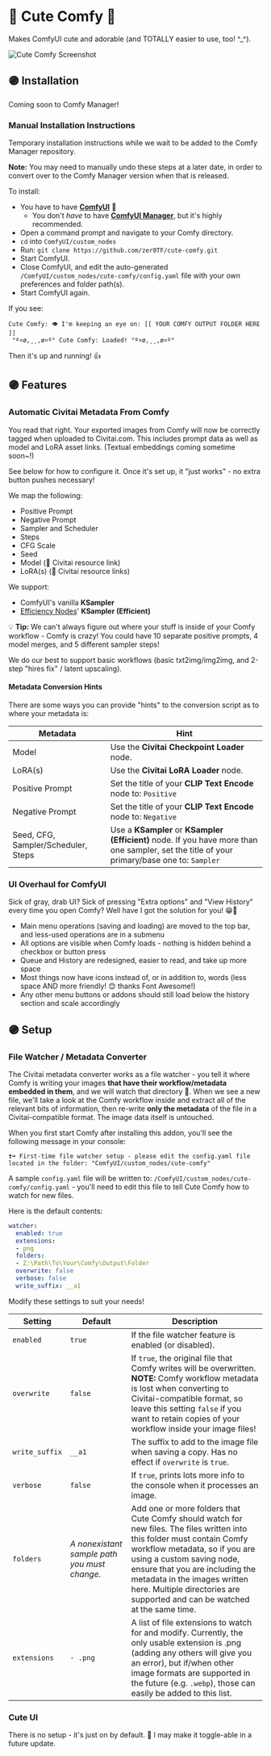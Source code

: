# 💜 Cute Comfy 💜

Makes ComfyUI cute and adorable (and TOTALLY easier to use, too! ^_^).

![Cute Comfy Screenshot](https://raw.githubusercontent.com/zer0TF/cute-comfy/master/assets/screenshot1.png)

## 🟣 Installation

Coming soon to Comfy Manager!

### Manual Installation Instructions

Temporary installation instructions while we wait to be added to the Comfy Manager repository.

**Note:** You may need to manually undo these steps at a later date, in order to convert over to the Comfy Manager version when that is released.

To install:

* You have to have **[ComfyUI](https://github.com/comfyanonymous/ComfyUI)** 🤪
  * You don't *have* to have **[ComfyUI Manager](https://github.com/ltdrdata/ComfyUI-Manager)**, but it's highly recommended.
* Open a command prompt and navigate to your Comfy directory.
* `cd` into `ComfyUI/custom_nodes`
* Run: `git clone https://github.com/zer0TF/cute-comfy.git`
* Start ComfyUI.
* Close ComfyUI, and edit the auto-generated `/ComfyUI/custom_nodes/cute-comfy/config.yaml` file with your own preferences and folder path(s).
* Start ComfyUI again.

If you see:

```
Cute Comfy: 👁️ I'm keeping an eye on: [[ YOUR COMFY OUTPUT FOLDER HERE ]]
 °º¤ø,¸¸,ø¤º° Cute Comfy: Loaded! °º¤ø,¸¸,ø¤º°
```

Then it's up and running! 👍

## 🟣 Features

### Automatic Civitai Metadata From Comfy

You read that right. Your exported images from Comfy will now be correctly tagged when uploaded to Civitai.com.
This includes prompt data as well as model and LoRA asset links. (Textual embeddings coming sometime soon~!)

See below for how to configure it. Once it's set up, it "just works" - no extra button pushes necessary!

We map the following:

* Positive Prompt
* Negative Prompt
* Sampler and Scheduler
* Steps
* CFG Scale
* Seed
* Model (🔗 Civitai resource link)
* LoRA(s) (🔗 Civitai resource links)

We support:

* ComfyUI's vanilla **KSampler**
* [Efficiency Nodes](https://github.com/LucianoCirino/efficiency-nodes-comfyui)' **KSampler (Efficient)**

💡 **Tip:** We can't always figure out where your stuff is inside of your Comfy workflow - Comfy is crazy! You could have 10 separate positive prompts, 4 model merges, and 5 different sampler steps!

We do our best to support basic workflows (basic txt2img/img2img, and 2-step "hires fix" / latent upscaling).

#### Metadata Conversion Hints

There are some ways you can provide "hints" to the conversion script as to where your metadata is:

| Metadata        | Hint                     |
|-----------------|--------------------------|
| Model           | Use the **Civitai Checkpoint Loader** node.                    |
| LoRA(s)         | Use the **Civitai LoRA Loader** node.                          |
| Positive Prompt | Set the title of your **CLIP Text Encode** node to: `Positive` |
| Negative Prompt | Set the title of your **CLIP Text Encode** node to: `Negative` |
| Seed, CFG, Sampler/Scheduler, Steps | Use a **KSampler** or **KSampler (Efficient)** node. If you have more than one sampler, set the title of your primary/base one to: `Sampler` |

### UI Overhaul for ComfyUI

Sick of gray, drab UI? Sick of pressing "Extra options" and "View History" every time you open Comfy? Well have I
got the solution for you! 😁💜

* Main menu operations (saving and loading) are moved to the top bar, and less-used operations are in a submenu
* All options are visible when Comfy loads - nothing is hidden behind a checkbox or button press
* Queue and History are redesigned, easier to read, and take up more space
* Most things now have icons instead of, or in addition to, words (less space AND more friendly! 😊 thanks Font Awesome!)
* Any other menu buttons or addons should still load below the history section and scale accordingly

## 🟣 Setup 

### File Watcher / Metadata Converter

The Civitai metadata converter works as a file watcher - you tell it where Comfy is writing your images **that have their workflow/metadata embedded in them**,
and we will watch that directory 👀. When we see a new file, we'll take a look at the Comfy workflow inside and extract all of the relevant bits of information,
then re-write **only the metadata** of the file in a Civitai-compatible format. The image data itself is untouched.

When you first start Comfy after installing this addon, you'll see the following message in your console:

```
❣️➡️ First-time file watcher setup - please edit the config.yaml file located in the folder: "ComfyUI/custom_nodes/cute-comfy"
```

A sample `config.yaml` file will be written to: `/ComfyUI/custom_nodes/cute-comfy/config.yaml` - you'll need to edit this file to tell Cute Comfy how to watch for new files.

Here is the default contents:

```yaml
watcher:
  enabled: true
  extensions:
  - png
  folders:
  - Z:\Path\To\Your\Comfy\Output\Folder
  overwrite: false
  verbose: false
  write_suffix: __a1
```

Modify these settings to suit your needs!

| Setting | Default | Description |
|---------|---------|-------------|
| `enabled` | `true` | If the file watcher feature is enabled (or disabled). |
| `overwrite` | `false` | If `true`, the original file that Comfy writes will be overwritten. **NOTE:** Comfy workflow metadata is lost when converting to Civitai-compatible format, so leave this setting `false` if you want to retain copies of your workflow inside your image files! |
| `write_suffix` | `__a1` | The suffix to add to the image file when saving a copy. Has no effect if `overwrite` is `true`. |
| `verbose` | `false` | If `true`, prints lots more info to the console when it processes an image. |
| `folders` | *A nonexistant sample path you must change.* | Add one or more folders that Cute Comfy should watch for new files. The files written into this folder must contain Comfy workflow metadata, so if you are using a custom saving node, ensure that you are including the metadata in the images written here. Multiple directories are supported and can be watched at the same time. |
| `extensions` | `- .png` | A list of file extensions to watch for and modify. Currently, the only usable extension is .png (adding any others will give you an error), but if/when other image formats are supported in the future (e.g. `.webp`), those can easily be added to this list. |

### Cute UI

There is no setup - it's just on by default. 💜 I may make it toggle-able in a future update.

